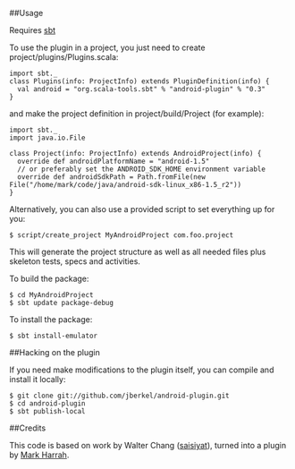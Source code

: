 ##Usage

Requires [sbt](http://simple-build-tool.googlecode.com/)

To use the plugin in a project, you just need to create project/plugins/Plugins.scala:

    import sbt._
    class Plugins(info: ProjectInfo) extends PluginDefinition(info) {
      val android = "org.scala-tools.sbt" % "android-plugin" % "0.3"
    }

and make the project definition in project/build/Project (for example):

    import sbt._
    import java.io.File

    class Project(info: ProjectInfo) extends AndroidProject(info) {
      override def androidPlatformName = "android-1.5"
      // or preferably set the ANDROID_SDK_HOME environment variable
      override def androidSdkPath = Path.fromFile(new File("/home/mark/code/java/android-sdk-linux_x86-1.5_r2"))
    }


Alternatively, you can also use a provided script to set everything up for you:

    $ script/create_project MyAndroidProject com.foo.project

This will generate the project structure as well as all needed files plus skeleton tests, specs and activities.

To build the package:

    $ cd MyAndroidProject
    $ sbt update package-debug

To install the package:

    $ sbt install-emulator

##Hacking on the plugin

If you need make modifications to the plugin itself, you can compile and install it locally:

    $ git clone git://github.com/jberkel/android-plugin.git
    $ cd android-plugin
    $ sbt publish-local    

##Credits

This code is based on work by Walter Chang
([saisiyat](http://github.com/weihsiu/saisiyat/)), turned into a plugin by
[Mark Harrah](http://github.com/harrah).

